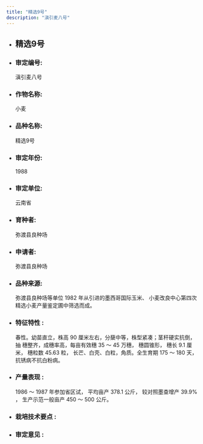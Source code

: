 ```yaml
---
title: "精选9号"
description: "滇引麦八号"
---
```

* ## 精选9号
* ###  审定编号:  
   滇引麦八号

*  ### 作物名称:  
   小麦

*   ###  品种名称: 
    精选9号

*   ### 审定年份: 
    1988

*   ### 审定单位:  
    云南省

*   ### 育种者:  
    弥渡县良种场

*   ### 申请者:  
    弥渡县良种场

*   ### 品种来源:  
    弥渡县良种场等单位 1982 年从引进的墨西哥国际玉米、 小麦改良中心第四次精选小麦产量鉴定圃中筛选而成。

*   ### 特征特性 : 
    春性。幼苗直立，株高 90 厘米左右，分蘖中等，株型紧凑；茎秆硬实抗倒，抽 穗整齐，成穗率高，每亩有效穗 35 ～ 45 万穗， 穗圆锥形， 穗长 9.1 厘米， 穗粒数 45.63 粒， 长芒、白壳、白粒，角质。全生育期 175 ～ 180 天，抗锈病不抗白粉病。

*   ### 产量表现 : 
    1986 ～ 1987 年参加省区试， 平均亩产 378.1 公斤， 较对照墨查增产 39.9% ， 生产示范一般亩产 450 ～ 500 公斤。 

*   ### 栽培技术要点 : 
    

*   ### 审定意见 : 
    

